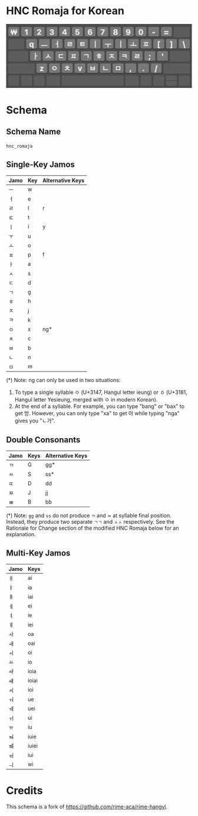 # HNC Romaja for Korean

![HNC Romaja Keyboard Layout](hnc_keyboard.png)

# Schema

## Schema Name
`hnc_romaja`

## Single-Key Jamos
| Jamo | Key | Alternative Keys |
|-----|------|-----------------|
|  ㅡ  |  w  ||
|  ㅓ  |  e  ||
|  ㄹ  |  l | r |
|  ㅌ  |  t  |
|  ㅣ  |  i | y |
|  ㅜ  |  u  |
|  ㅗ  |  o  |
|  ㅍ  |  p | f |
|  ㅏ  |  a  |
|  ㅅ  |  s  |
|  ㄷ  |  d  |
|  ㄱ  |  g  |
|  ㅎ  |  h  |
|  ㅈ  |  j  |
|  ㅋ  |  k  |
|  ㅇ  |  x  | ng* |
|  ㅊ  |  c  |
|  ㅂ  |  b  |
|  ㄴ  |  n  |
|  ㅁ  |  m  |

(*) Note: ng can only be used in two situations:
1. To type a single syllable ㅇ (U+3147, Hangul letter ieung) or ㆁ (U+3181, Hangul letter Yesieung, merged with ㅇ in modern Korean).
2. At the end of a syllable. For example, you can type "bang" or "bax" to get 방. However, you can only type "xa" to get 아 while typing "nga" gives you "ㄴ가".

## Double Consonants
| Jamo | Keys | Alternative Keys |
|-----|-----|-----------------|
|  ㄲ  |  G  | gg* |
|  ㅆ  |  S  | ss* |
|  ㄸ  |  D  | dd |
|  ㅉ  |  J  | jj |
|  ㅃ  |  B  | bb |

(*) Note: `gg` and `ss` do not produce `ㄲ` and `ㅆ` at syllable final position. Instead, they produce two separate `ㄱㄱ` and `ㅅㅅ` respectively. See the Rationale for Change section of the modified HNC Romaja below for an explanation.

## Multi-Key Jamos

| Jamo | Keys|
|-----|-----|
|  ㅐ  |  ai |
|  ㅑ  |  ia |
|  ㅒ  |  iai |
|  ㅔ  |  ei |
|  ㅕ  |  ie |
|  ㅖ  |  iei |
|  ㅘ  |  oa |
|  ㅙ  |  oai |
|  ㅚ  |  oi |
|  ㅛ  |  io |
|  ㆇ  |  ioia |
|  ㆈ  |  ioiai |
|  ㆉ  |  ioi |
|  ㅝ  |  ue |
|  ㅞ  |  uei |
|  ㅟ  |  ui |
|  ㅠ  |  iu |
|  ㆊ  |  iuie |
|  ㆋ  |  iuiei |
|  ㆌ  |  iui |
|  ㅢ  |  wi |

# Credits
This schema is a fork of https://github.com/rime-aca/rime-hangyl.
